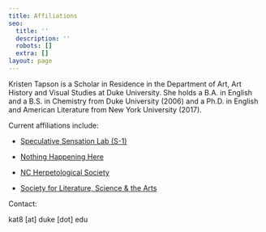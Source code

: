 ```yaml
---
title: Affiliations
seo:
  title: ''
  description: ''
  robots: []
  extra: []
layout: page
---
```

Kristen Tapson is a Scholar in Residence in the Department of Art, Art History and Visual Studies at Duke University. She holds a B.A. in English and a B.S. in Chemistry from Duke University (2006) and a Ph.D. in English and American Literature from New York University (2017).

Current affiliations include:

*   [Speculative Sensation Lab (S-1)](s-1lab.org)

<!---->

*   [Nothing Happening Here](https://nothinghappeninghere.work/)

<!---->

*   [NC Herpetological Society](https://ncherps.org/)

<!---->

*   [Society for Literature, Science & the Arts](https://litsciarts.org/)

Contact:

kat8 \[at] duke \[dot] edu

